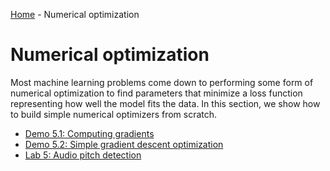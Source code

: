 [Home](../sequence.md) - Numerical optimization

# Numerical optimization

Most machine learning problems come down to performing some form of numerical
optimization to find parameters that minimize a loss function representing
how well the model fits the data.  In this section, we show how to build
simple numerical optimizers from scratch.

* [Demo 5.1:  Computing gradients](./computing_gradients.ipynb)
* [Demo 5.2:  Simple gradient descent optimization](./grad_descent.ipynb)    
* [Lab 5: Audio pitch detection](./audio_pitch_partial.ipynb)


